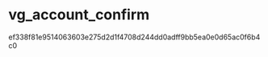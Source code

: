 vg_account_confirm
==================

ef338f81e9514063603e275d2d1f4708d244dd0adff9bb5ea0e0d65ac0f6b4c0
